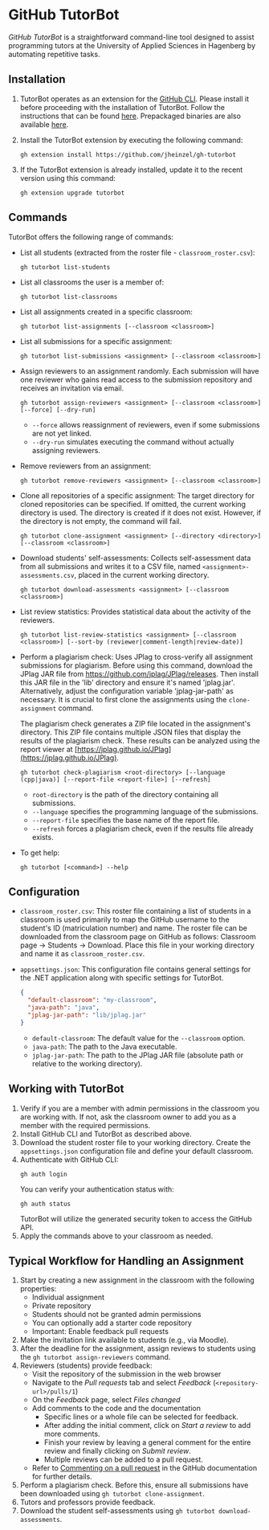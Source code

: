 ﻿# GitHub TutorBot

*GitHub TutorBot* is a straightforward command-line tool designed to assist
programming tutors at the University of Applied Sciences in Hagenberg by
automating repetitive tasks.

## Installation

1. TutorBot operates as an extension for the [GitHub
   CLI](https://cli.github.com/). Please install it before proceeding with the
   installation of TutorBot. Follow the instructions that can be found
   [here](https://github.com/cli/cli#installation). Prepackaged binaries are
   also available [here](https://github.com/cli/cli/releases).

2. Install the TutorBot extension by executing the following command:
   ```shell
   gh extension install https://github.com/jheinzel/gh-tutorbot
   ```
3. If the TutorBot extension is already installed, update it to the recent
   version using this command:
   ```shell
   gh extension upgrade tutorbot
   ```

## Commands

TutorBot offers the following range of commands:

* List all students (extracted from the roster file - `classroom_roster.csv`):
  ```shell
  gh tutorbot list-students
  ```

* List all classrooms the user is a member of:
  ```shell
  gh tutorbot list-classrooms
  ```

* List all assignments created in a specific classroom:
  ```shell
  gh tutorbot list-assignments [--classroom <classroom>]
  ```

* List all submissions for a specific assignment:
  ```shell
  gh tutorbot list-submissions <assignment> [--classroom <classroom>]
  ```

* Assign reviewers to an assignment randomly. Each submission will have one
  reviewer who gains read access to the submission repository and receives an
  invitation via email.
  ```shell
  gh tutorbot assign-reviewers <assignment> [--classroom <classroom>] [--force] [--dry-run]
  ```
  + `--force` allows reassignment of reviewers, even if some submissions are not
    yet linked.
  + `--dry-run` simulates executing the command without actually assigning
    reviewers.

* Remove reviewers from an assignment: 
  ```shell
  gh tutorbot remove-reviewers <assignment> [--classroom <classroom>]
  ```

* Clone all repositories of a specific assignment: The target directory for
  cloned repositories can be specified. If omitted, the current working
  directory is used. The directory is created if it does not exist. However, if
  the directory is not empty, the command will fail.
  ```shell
  gh tutorbot clone-assignment <assignment> [--directory <directory>] [--classroom <classroom>]
  ```

* Download students' self-assessments: Collects self-assessment data from all
  submissions and writes it to a CSV file, named `<assignment>-assessments.csv`,
  placed in the current working directory.
  ```shell
  gh tutorbot download-assessments <assignment> [--classroom <classroom>]
  ```

* List review statistics: Provides statistical data about the activity of the
  reviewers.
  ```shell
  gh tutorbot list-review-statistics <assignment> [--classroom <classroom>] [--sort-by (reviewer|comment-length|review-date)]
  ```

* Perform a plagiarism check: Uses JPlag to cross-verify all assignment
  submissions for plagiarism. Before using this command, download the JPlag JAR
  file from https://github.com/jplag/JPlag/releases. Then install this JAR file
  in the 'lib' directory and ensure it's named 'jplag.jar'. Alternatively,
  adjust the configuration variable 'jplag-jar-path' as necessary. It is crucial
  to first clone the assignments using the `clone-assignment` command.

  The plagiarism check generates a ZIP file located in the assignment's
  directory. This ZIP file contains multiple JSON files that display the results
  of the plagiarism check. These results can be analyzed using the report viewer
  at [https://jplag.github.io/JPlag](https://jplag.github.io/JPlag). 
  ```shell
  gh tutorbot check-plagiarism <root-directory> [--language (cpp|java)] [--report-file <report-file>] [--refresh]
  ```
  + `root-directory` is the path of the directory containing all submissions.
  + `--language` specifies the programming language of the submissions.
  + `--report-file` specifies the base name of the report file.
  + `--refresh` forces a plagiarism check, even if the results file already
    exists.

* To get help:
  ```shell
  gh tutorbot [<command>] --help
  ```

## Configuration
* `classroom_roster.csv`: This roster file containing a list of students in a
  classroom is used primarily to map the GitHub username to the student's ID
  (matriculation number) and name. The roster file can be downloaded from the
  classroom page on GitHub as follows: Classroom page → Students → Download.
  Place this file in your working directory and name it as
  `classroom_roster.csv`.

* `appsettings.json`: This configuration file contains general settings for the
  .NET application along with specific settings for TutorBot.
  ```json
  {
    "default-classroom": "my-classroom",
    "java-path": "java",
    "jplag-jar-path": "lib/jplag.jar"
  }
  ```
  + `default-classroom`: The default value for the `--classroom` option.
  + `java-path`: The path to the Java executable.
  + `jplag-jar-path`: The path to the JPlag JAR file (absolute path or relative
    to the working directory). 
  
## Working with TutorBot

1. Verify if you are a member with admin permissions in the classroom you are
   working with. If not, ask the classroom owner to add you as a member with the
   required permissions.
2. Install GitHub CLI and TutorBot as described above.
3. Download the student roster file to your working directory. Create the
   `appsettings.json` configuration file and define your default classroom.
4. Authenticate with GitHub CLI:
   ```shell
   gh auth login
   ```
   You can verify your authentication status with:
   ```shell
   gh auth status
   ```
   TutorBot will utilize the generated security token to access the GitHub API.
5. Apply the commands above to your classroom as needed.

## Typical Workflow for Handling an Assignment

1. Start by creating a new assignment in the classroom with the following
   properties:
   * Individual assignment
   * Private repository
   * Students should not be granted admin permissions
   * You can optionally add a starter code repository
   * Important: Enable feedback pull requests
2. Make the invitation link available to students (e.g., via Moodle).
3. After the deadline for the assignment, assign reviews to students using the
   `gh tutorbot assign-reviewers` command.
4. Reviewers (students) provide feedback:
   * Visit the repository of the submission in the web browser
   * Navigate to the *Pull requests* tab and select *Feedback*
     (`<repository-url>/pulls/1`)
   * On the *Feedback* page, select *Files changed*
   * Add comments to the code and the documentation
     + Specific lines or a whole file can be selected for feedback. 
     + After adding the initial comment, click on *Start a review* to add more
       comments.
     + Finish your review by leaving a general comment for the entire review and
       finally clicking on *Submit review*.
     + Multiple reviews can be added to a pull request.
   * Refer to [Commenting on a pull
     request](https://docs.github.com/en/pull-requests/collaborating-with-pull-requests/reviewing-changes-in-pull-requests/commenting-on-a-pull-request)
     in the GitHub documentation for further details.
5. Perform a plagiarism check. Before this, ensure all submissions have been
   downloaded using `gh tutorbot clone-assignment`.
6. Tutors and professors provide feedback.
7. Download the student self-assessments using `gh tutorbot
   download-assessments`. 